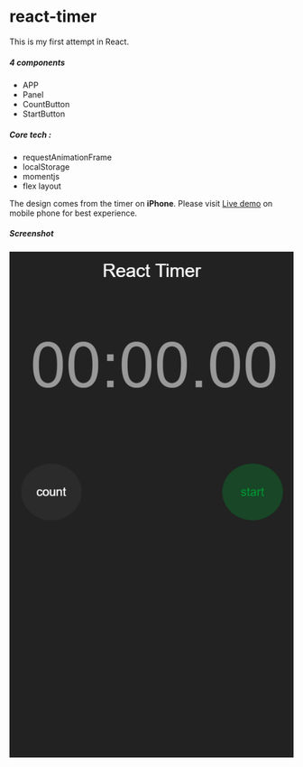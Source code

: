 # react-timer

This is my first attempt in React.

##### 4 components
* APP
* Panel
* CountButton
* StartButton

##### Core tech :
* requestAnimationFrame
* localStorage
* momentjs
* flex layout

The design comes from the timer on **iPhone**.
Please visit [Live demo](https://xinkule.github.io/react-timer/) on mobile phone for best experience.

##### Screenshot
![screenshot](https://github.com/xinkule/react-timer/blob/master/img/timer.png)
